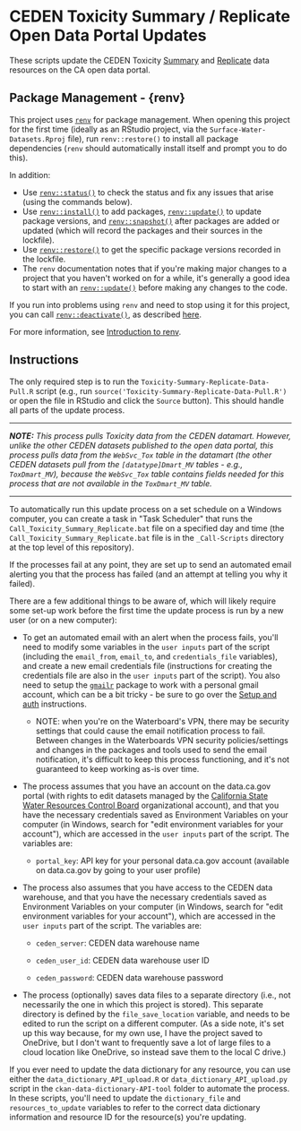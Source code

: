 # CEDEN Toxicity Summary / Replicate Open Data Portal Updates

These scripts update the CEDEN Toxicity [Summary](https://data.ca.gov/dataset/surface-water-toxicity-results/resource/674474eb-e093-42de-aef3-da84fd2ff2d8) and [Replicate](https://data.ca.gov/dataset/surface-water-toxicity-results/resource/6fd7b8d7-f8dd-454f-98bb-07e8cc710db8) data resources on the CA open data portal.

## Package Management - {renv}

This project uses [`renv`](https://rstudio.github.io/renv/articles/renv.html) for package management. When opening this project for the first time (ideally as an RStudio project, via the `Surface-Water-Datasets.Rproj` file), run `renv::restore()` to install all package dependencies (`renv` should automatically install itself and prompt you to do this).

In addition:

-   Use [`renv::status()`](https://rstudio.github.io/renv/reference/status.html) to check the status and fix any issues that arise (using the commands below).
-   Use [`renv::install()`](https://rstudio.github.io/renv/reference/install.html) to add packages, [`renv::update()`](https://rstudio.github.io/renv/reference/update.html) to update package versions, and [`renv::snapshot()`](https://rstudio.github.io/renv/reference/snapshot.html) after packages are added or updated (which will record the packages and their sources in the lockfile).
-   Use [`renv::restore()`](https://rstudio.github.io/renv/reference/restore.html) to get the specific package versions recorded in the lockfile.
-   The `renv` documentation notes that if you're making major changes to a project that you haven't worked on for a while, it's generally a good idea to start with an [`renv::update()`](https://rstudio.github.io/renv/reference/update.html) before making any changes to the code.

If you run into problems using `renv` and need to stop using it for this project, you can call [`renv::deactivate()`](https://rstudio.github.io/renv/reference/activate.html), as described [here](https://rstudio.github.io/renv/articles/renv.html#uninstalling-renv).

For more information, see [Introduction to renv](https://rstudio.github.io/renv/articles/renv.html).

## Instructions

The only required step is to run the `Toxicity-Summary-Replicate-Data-Pull.R` script (e.g., run `source('Toxicity-Summary-Replicate-Data-Pull.R')` or open the file in RStudio and click the `Source` button). This should handle all parts of the update process.

------------------------------------------------------------------------

***NOTE:** This process pulls Toxicity data from the CEDEN datamart. However, unlike the other CEDEN datasets published to the open data portal, this process pulls data from the `WebSvc_Tox` table in the datamart (the other CEDEN datasets pull from the `[datatype]Dmart_MV` tables - e.g., `ToxDmart_MV`), because the `WebSvc_Tox` table contains fields needed for this process that are not available in the `ToxDmart_MV` table.*

------------------------------------------------------------------------

To automatically run this update process on a set schedule on a Windows computer, you can create a task in "Task Scheduler" that runs the `Call_Toxicity_Summary_Replicate.bat` file on a specified day and time (the `Call_Toxicity_Summary_Replicate.bat` file is in the `_Call-Scripts` directory at the top level of this repository).

If the processes fail at any point, they are set up to send an automated email alerting you that the process has failed (and an attempt at telling you why it failed).

There are a few additional things to be aware of, which will likely require some set-up work before the first time the update process is run by a new user (or on a new computer):

-   To get an automated email with an alert when the process fails, you'll need to modify some variables in the `user inputs` part of the script (including the `email_from`, `email_to`, and `credentials_file` variables), and create a new email credentials file (instructions for creating the credentials file are also in the `user inputs` part of the script). You also need to setup the [`gmailr`](https://github.com/r-lib/gmailr) package to work with a personal gmail account, which can be a bit tricky - be sure to go over the [Setup and auth](https://github.com/r-lib/gmailr#setup-and-auth) instructions.

    -   NOTE: when you're on the Waterboard's VPN, there may be security settings that could cause the email notification process to fail. Between changes in the Waterboards VPN security policies/settings and changes in the packages and tools used to send the email notification, it's difficult to keep this process functioning, and it's not guaranteed to keep working as-is over time.

-   The process assumes that you have an account on the data.ca.gov portal (with rights to edit datasets managed by the [California State Water Resources Control Board](https://data.ca.gov/organization/california-state-water-resources-control-board) organizational account), and that you have the necessary credentials saved as Environment Variables on your computer (in Windows, search for "edit environment variables for your account"), which are accessed in the `user inputs` part of the script. The variables are:

    -   `portal_key`: API key for your personal data.ca.gov account (available on data.ca.gov by going to your user profile)

-   The process also assumes that you have access to the CEDEN data warehouse, and that you have the necessary credentials saved as Environment Variables on your computer (in Windows, search for "edit environment variables for your account"), which are accessed in the `user inputs` part of the script. The variables are:

    -   `ceden_server`: CEDEN data warehouse name

    -   `ceden_user_id`: CEDEN data warehouse user ID

    -   `ceden_password`: CEDEN data warehouse password

-   The process (optionally) saves data files to a separate directory (i.e., not necessarily the one in which this project is stored). This separate directory is defined by the `file_save_location` variable, and needs to be edited to run the script on a different computer. (As a side note, it's set up this way because, for my own use, I have the project saved to OneDrive, but I don't want to frequently save a lot of large files to a cloud location like OneDrive, so instead save them to the local C drive.)

If you ever need to update the data dictionary for any resource, you can use either the `data_dictionary_API_upload.R` or `data_dictionary_API_upload.py` script in the `ckan-data-dictionary-API-tool` folder to automate the process. In these scripts, you'll need to update the `dictionary_file` and `resources_to_update` variables to refer to the correct data dictionary information and resource ID for the resource(s) you're updating.